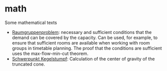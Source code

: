 # math
Some mathematical texts

- [Raumgruppenproblem](roomgroups/Raumgruppenproblem.pdf): necessary and sufficient conditions that the demand can be covered by the capacity. Can be used, for example, to ensure that sufficient rooms are available when working with room groups in timetable planning. The proof that the conditions are sufficient uses the max-flow-min-cut theorem. 
- [Schwerpunkt Kegelstumpf](truncated_cone/Schwerpunkt_Kegelstumpf.pdf): Calculation of the center of gravity of the truncated cone.